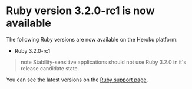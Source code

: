 # Ruby version 3.2.0-rc1 is now available

The following Ruby versions are now available on the Heroku platform:

- Ruby 3.2.0-rc1

>note
>Stability-sensitive applications should not use Ruby 3.2.0 in it's release candidate state.

You can see the latest versions on the [Ruby support page](https://devcenter.heroku.com/articles/ruby-support).
